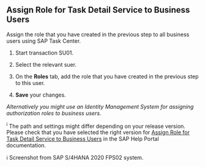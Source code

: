 ## Assign Role for Task Detail Service to Business Users

Assign the role that you have created in the previous step to all business users using SAP Task Center.

1. Start transaction SU01.

2. Select the relevant suer.

3. On the **Roles** tab, add the role that you have created in the previous step to this user.

4. **Save** your changes.

*Alternatively you might use an Identity Management System for assigning authorization roles to business users.*

<sup>i</sup> The path and settings might differ depending on your release version. Please check that you have selected the right version for [Assign Role for Task Detail Service to Business Users](https://help.sap.com/docs/SAP_S4HANA_ON-PREMISE/0f18dddf28764f5b807ecd80549044cc/19b9108f754f4482bb43057909bef015.html?version=2021.002) in the SAP Help Portal documentation.

ℹ Screenshot from SAP S/4HANA 2020 FPS02 system.

